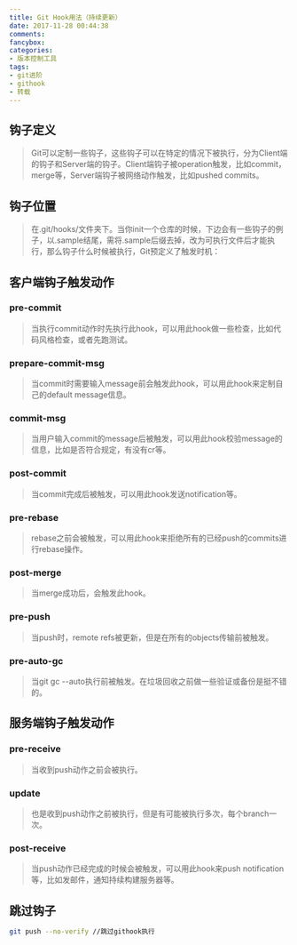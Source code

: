 ```yaml
---
title: Git Hook用法（持续更新）
date: 2017-11-28 00:44:38
comments: 
fancybox: 
categories:
- 版本控制工具
tags:
- git进阶
- githook
- 转载
---
```

## 钩子定义
>Git可以定制一些钩子，这些钩子可以在特定的情况下被执行，分为Client端的钩子和Server端的钩子。Client端钩子被operation触发，比如commit，merge等，Server端钩子被网络动作触发，比如pushed commits。

## 钩子位置
>在.git/hooks/文件夹下。当你init一个仓库的时候，下边会有一些钩子的例子，以.sample结尾，需将.sample后缀去掉，改为可执行文件后才能执行，那么钩子什么时候被执行，Git预定义了触发时机：
<!--more-->

## 客户端钩子触发动作
### pre-commit
>当执行commit动作时先执行此hook，可以用此hook做一些检查，比如代码风格检查，或者先跑测试。

### prepare-commit-msg
>当commit时需要输入message前会触发此hook，可以用此hook来定制自己的default message信息。

### commit-msg
>当用户输入commit的message后被触发，可以用此hook校验message的信息，比如是否符合规定，有没有cr等。

### post-commit
>当commit完成后被触发，可以用此hook发送notification等。

### pre-rebase
>rebase之前会被触发，可以用此hook来拒绝所有的已经push的commits进行rebase操作。

### post-merge
>当merge成功后，会触发此hook。

### pre-push 
>当push时，remote refs被更新，但是在所有的objects传输前被触发。

### pre-auto-gc
>当git gc --auto执行前被触发。在垃圾回收之前做一些验证或备份是挺不错的。

## 服务端钩子触发动作
### pre-receive
>当收到push动作之前会被执行。

### update
>也是收到push动作之前被执行，但是有可能被执行多次，每个branch一次。

### post-receive
>当push动作已经完成的时候会被触发，可以用此hook来push notification等，比如发邮件，通知持续构建服务器等。

## 跳过钩子
```bash
git push --no-verify //跳过githook执行
```
